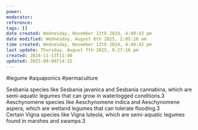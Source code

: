 ```yaml
---
power: 
moderator: 
reference: 
tags: []
date created: Wednesday, November 13th 2024, 4:40:43 pm
date modified: Wednesday, August 6th 2025, 2:05:20 am
time created: Wednesday, November 13th 2024, 4:40:43 pm
last update: Thursday, August 7th 2025, 9:27:10 pm
created: 2024-11-13T11:40
updated: 2025-08-06T14:15
---
```

#legume #aquaponics #permaculture 

Sesbania species like Sesbania javanica and Sesbania cannabina, which are semi-aquatic legumes that can grow in waterlogged conditions.3  
Aeschynomene species like Aeschynomene indica and Aeschynomene aspera, which are wetland legumes that can tolerate flooding.3  
Certain Vigna species like Vigna luteola, which are semi-aquatic legumes found in marshes and swamps.3